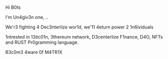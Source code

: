 Hi B0ts

I'm Un4giv3n one, .. 

We'r3 fighting 4 Dec3nterlize wor1d, we'11 4eturn power 2 1n6ividuals

1ntrested in 13itc01n, 3thereum network, D3centerlize F1nance, D4O, NFTs and RUST Pr0gramming language. 

B3c0m3 4ware 0f M4TR1X







